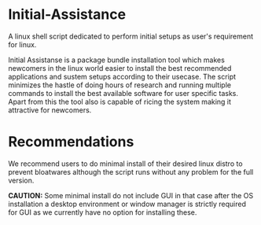 # Initial-Assistance
A linux shell script dedicated to perform initial setups as user's requirement for linux.

Initial Assistanse is a package bundle installation tool which makes newcomers in the linux world easier to install the best recommended applications and sustem setups according to their usecase. The script minimizes the hastle of doing hours of research and running multiple commands to install the best available software for user specific tasks. Apart from this the tool also is capable of ricing the system making it attractive for newcomers.

# Recommendations
We recommend users to do minimal install of their desired linux distro to prevent bloatwares although the script runs without any problem for the full version.   
  
**CAUTION:** Some minimal install do not include GUI in that case after the OS installation a desktop environment or window manager is strictly required for GUI as we currently have no option for installing these.

